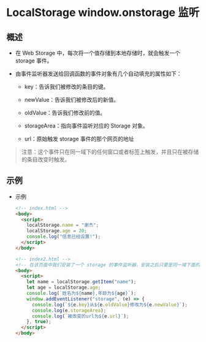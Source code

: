 # LocalStorage window.onstorage 监听

## 概述

+ 在 Web Storage 中，每次将一个值存储到本地存储时，就会触发一个 storage 事件。

+ 由事件监听器发送给回调函数的事件对象有几个自动填充的属性如下：

  + key：告诉我们被修改的条目的键。

  + newValue：告诉我们被修改后的新值。

  + oldValue：告诉我们修改前的值。

  + storageArea：指向事件监听对应的 Storage 对象。

  + url：原始触发 storage 事件的那个网页的地址

>注意：这个事件只在同一域下的任何窗口或者标签上触发，并且只在被存储的条目改变时触发。

## 示例

+ 示例

  ```html
  <!-- index.html -->
  <body>
    <script>
      localStorage.name = "谢杰";
      localStorage.age = 20;
      console.log("信息已经设置!");
    </script>
  </body>
  ```

  ```html
  <!-- index2.html -->
  <!-- 在该页面中我们安装了一个 storage 的事件监听器，安装之后只要是同一域下面的其他 storage 值发生改变，该页面下面的 storage 事件就会被触发。 -->
  <body>
    <script>
      let name = localStorage.getItem("name");
      let age = localStorage.age;
      console.log(`姓名为${name},年龄为${age}`);
      window.addEventListener("storage", (e) => {
        console.log(`${e.key}从${e.oldValue}修改为${e.newValue}`);
        console.log(e.storageArea);
        console.log(`被改变的url为${e.url}`);
      }, true);
    </script>
  </body>
  ```
